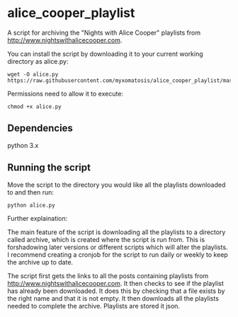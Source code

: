 # alice_cooper_playlist
A script for archiving the "Nights with Alice Cooper" playlists from http://www.nightswithalicecooper.com.


You can install the script by downloading it to your current working directory as alice.py:
```
wget -O alice.py https://raw.githubusercontent.com/myxomatosis/alice_cooper_playlist/master/WordPress_api_call.py
```
Permissions need to allow it to execute:
```
chmod +x alice.py
```
## Dependencies
python 3.x

## Running the script

Move the script to the directory you would like all the playlists downloaded to and then run:
```
python alice.py
```

Further explaination:

The main feature of the script is downloading all the playlists to a directory called archive, which is created where the script is run from. This is forshadowing later versions or different scripts which will alter the playlists. I recommend creating a cronjob for the script to run daily or weekly to keep the archive up to date.

The script first gets the links to all the posts containing playlists from http://www.nightswithalicecooper.com. It then checks to see if the playlist has already been downloaded. It does this by checking that a file exists by the right name and that it is not empty. It then downloads all the playlists needed to complete the archive. Playlists are stored it json.
